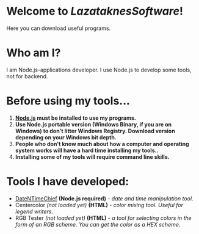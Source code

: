 # Welcome to _LazataknesSoftware_! 
Here you can download useful programs.

# Who am I?
I am Node.js-applications developer. I use Node.js to develop some tools, not for backend.

# Before using my tools...
1. **[Node.js](https://nodejs.org/en/download) must be installed to use my programs.**
2. **Use Node.js portable version (Windows Binary, if you are on Windows)  to don't litter Windows Registry. Download version depending on your Windows bit depth.**
3. **People who don't know much about how a computer and operating system works will have a hard time installing my tools..**
4. **Installing some of my tools will require command line skills.**

# Tools I have developed:
* [DateNTimeChief](https://github.com/LazataknesSoftware/DateNTimeChief) **(Node.js required)** - _date and time manipulation tool_.
* Centercolor _(not loaded yet)_ **(HTML)** - _color mixing tool. Useful for legend writers._
* RGB Tester _(not loaded yet)_ **(HTML)** - _a tool for selecting colors in the form of an RGB scheme. You can get the color as a HEX scheme._
